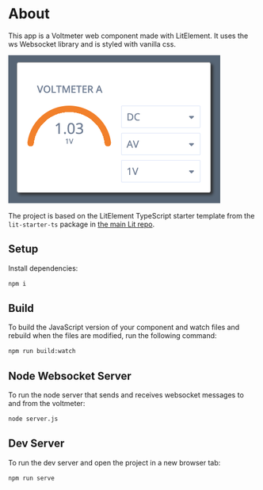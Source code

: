 # About

This app is a Voltmeter web component made with LitElement. It uses the ws Websocket library and is styled with vanilla css.
   
![image.png](lit-voltmeter.png)
   

The project is based on the LitElement TypeScript starter template from the `lit-starter-ts` package in [the main Lit repo](https://github.com/lit/lit).

## Setup

Install dependencies:

```bash
npm i
```

## Build

To build the JavaScript version of your component and watch files and rebuild when the files are modified, run the following command:

```bash
npm run build:watch
```

## Node Websocket Server

To run the node server that sends and receives websocket messages to and from the voltmeter:

```bash
node server.js
```

## Dev Server

To run the dev server and open the project in a new browser tab:

```bash
npm run serve
```